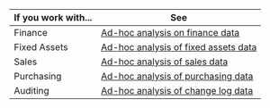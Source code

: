 | If you work with... | See |
| ------------------- | --- |
| Finance             | [Ad-hoc analysis on finance data](../ad-hoc-analysis-finance.md) |
| Fixed Assets        | [Ad-hoc analysis of fixed assets data](ad-hoc-analysis-fa.md) |
| Sales               | [Ad-hoc analysis of sales data](../ad-hoc-analysis-sales.md) |
| Purchasing          | [Ad-hoc analysis of purchasing data](../ad-hoc-analysis-purchasing.md) |
| Auditing            | [Ad-hoc analysis of change log data](../across-log-changes.md#analyze-data-in-the-change-log) |
